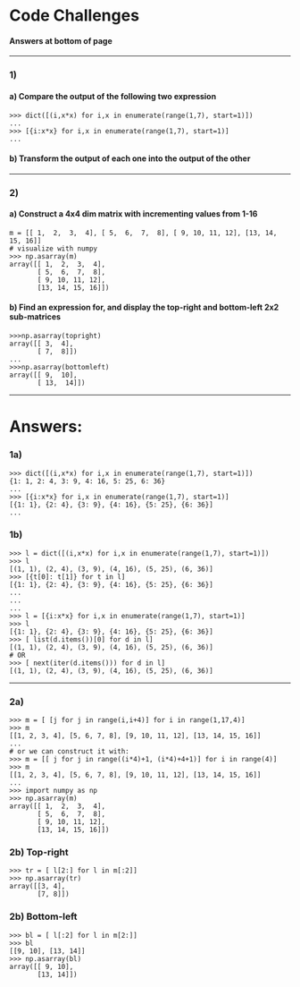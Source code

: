 # Code Challenges
#### Answers at bottom of page

---

### 1)
#### a) Compare the output of the following two expression
```
>>> dict([(i,x*x) for i,x in enumerate(range(1,7), start=1)])
...
>>> [{i:x*x} for i,x in enumerate(range(1,7), start=1)]
...
```
#### b) Transform the output of each one into the output of the other

---

### 2)
#### a) Construct a 4x4 dim matrix with incrementing values from 1-16
```
m = [[ 1,  2,  3,  4], [ 5,  6,  7,  8], [ 9, 10, 11, 12], [13, 14, 15, 16]]
# visualize with numpy
>>> np.asarray(m)
array([[ 1,  2,  3,  4],
       [ 5,  6,  7,  8],
       [ 9, 10, 11, 12],
       [13, 14, 15, 16]])
```
#### b) Find an expression for, and display the top-right and bottom-left 2x2 sub-matrices
```
>>>np.asarray(topright)
array([[ 3,  4],
       [ 7,  8]])
...
>>>np.asarray(bottomleft)
array([[ 9,  10],
       [ 13,  14]])
```

---
# Answers:
###  1a)
```
>>> dict([(i,x*x) for i,x in enumerate(range(1,7), start=1)])
{1: 1, 2: 4, 3: 9, 4: 16, 5: 25, 6: 36}
...
>>> [{i:x*x} for i,x in enumerate(range(1,7), start=1)]
[{1: 1}, {2: 4}, {3: 9}, {4: 16}, {5: 25}, {6: 36}]
...
```
### 1b)
```
>>> l = dict([(i,x*x) for i,x in enumerate(range(1,7), start=1)])
>>> l
[(1, 1), (2, 4), (3, 9), (4, 16), (5, 25), (6, 36)]
>>> [{t[0]: t[1]} for t in l]
[{1: 1}, {2: 4}, {3: 9}, {4: 16}, {5: 25}, {6: 36}]
...
...
...
>>> l = [{i:x*x} for i,x in enumerate(range(1,7), start=1)]
>>> l
[{1: 1}, {2: 4}, {3: 9}, {4: 16}, {5: 25}, {6: 36}]
>>> [ list(d.items())[0] for d in l]
[(1, 1), (2, 4), (3, 9), (4, 16), (5, 25), (6, 36)]
# OR
>>> [ next(iter(d.items())) for d in l]
[(1, 1), (2, 4), (3, 9), (4, 16), (5, 25), (6, 36)]
```

---

### 2a)
```
>>> m = [ [j for j in range(i,i+4)] for i in range(1,17,4)]
>>> m
[[1, 2, 3, 4], [5, 6, 7, 8], [9, 10, 11, 12], [13, 14, 15, 16]]
...
# or we can construct it with:
>>> m = [[ j for j in range((i*4)+1, (i*4)+4+1)] for i in range(4)]
>>> m
[[1, 2, 3, 4], [5, 6, 7, 8], [9, 10, 11, 12], [13, 14, 15, 16]]
...
>>> import numpy as np
>>> np.asarray(m)
array([[ 1,  2,  3,  4],
       [ 5,  6,  7,  8],
       [ 9, 10, 11, 12],
       [13, 14, 15, 16]])
```
 ### 2b) Top-right
```
>>> tr = [ l[2:] for l in m[:2]]
>>> np.asarray(tr)
array([[3, 4],
       [7, 8]])

```
###  2b) Bottom-left
```
>>> bl = [ l[:2] for l in m[2:]]
>>> bl
[[9, 10], [13, 14]]
>>> np.asarray(bl)
array([[ 9, 10],
       [13, 14]])
```
